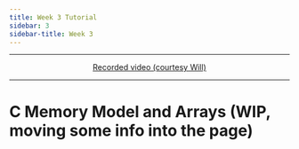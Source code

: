 ```yaml
---
title: Week 3 Tutorial
sidebar: 3
sidebar-title: Week 3
---
```



---


<p align="center"> <a href='https://youtu.be/6YJWDlFQyWc'> Recorded video (courtesy Will) </a> </p>

---

# C Memory Model and Arrays (WIP, moving some info into the page)
